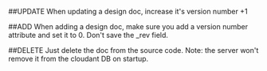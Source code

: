 ##UPDATE
When updating a design doc, increase it's version number +1

##ADD 
When adding a design doc, make sure you add a version number attribute and set it to 0.
Don't save the _rev field.

##DELETE
Just delete the doc from the source code. Note: the server won't remove it from the cloudant DB on startup.
